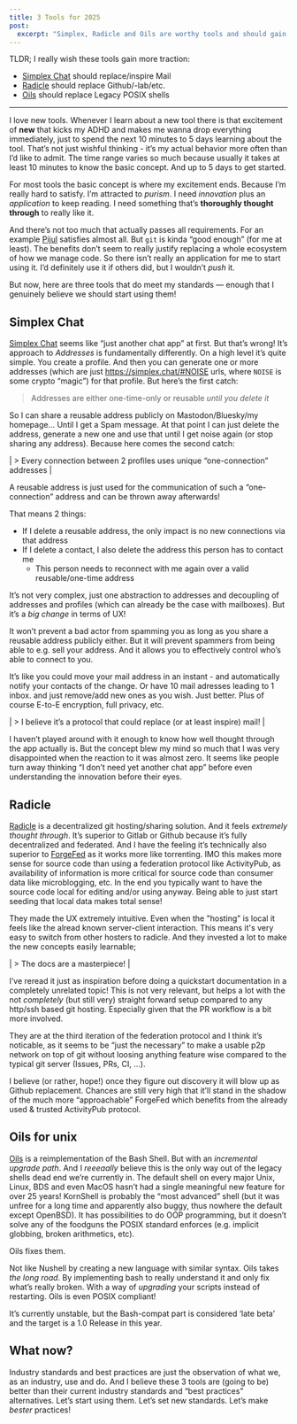 ```yaml
---
title: 3 Tools for 2025
post:
  excerpt: "Simplex, Radicle and Oils are worthy tools and should gain traction!"
---
```


TLDR; I really wish these tools gain more traction:

- [Simplex Chat](https://simplex.chat/) should replace/inspire Mail
- [Radicle](https://radicle.xyz/) should replace Github/-lab/etc.
- [Oils](https://oils.pub/) should replace Legacy POSIX shells

---

I love new tools. Whenever I learn about a new tool there is that excitement of **new** that kicks my ADHD and makes me wanna drop everything immediately, just to spend the next 10 minutes to 5 days learning about the tool.
That’s not just wishful thinking - it’s my actual behavior more often than I’d like to admit.
The time range varies so much because usually it takes at least 10 minutes to know the basic concept. And up to 5 days to get started.

For most tools the basic concept is where my excitement ends. Because I’m really hard to satisfy. I’m attracted to *purism*. I need *innovation* plus an *application* to keep reading. I need something that’s **thoroughly thought through** to really like it.

And there’s not too much that actually passes all requirements.
For an example [Pijul](https://pijul.org/) satisfies almost all. But `git` is kinda “good enough” (for me at least). The benefits don’t seem to really justify replacing a whole ecosystem of how we manage code.
So there isn’t really an application for me to start using it. I’d definitely use it if others did, but I wouldn’t *push* it. 

But now, here are three tools that do meet my standards — enough that I genuinely believe we should start using them!

## Simplex Chat

[Simplex Chat](https://simplex.chat/) seems like “just another chat app” at first. But that’s wrong!
It’s approach to *Addresses* is fundamentally differently.
On a high level it’s quite simple. You create a profile. And then you can generate one or more addresses (which are just https://simplex.chat/#NOISE urls, where `NOISE` is some crypto “magic”) for that profile. But here’s the first catch:

> Addresses are either one-time-only or reusable *until you delete it*

So I can share a reusable address publicly on Mastodon/Bluesky/my homepage... Until I get a Spam message. At that point I can just delete the address, generate a new one and use that until I get noise again (or stop sharing any address). Because here comes the second catch:

| > Every connection between 2 profiles uses unique “one-connection” addresses |

A reusable address is just used for the communication of such a “one-connection” address and can be thrown away afterwards!

That means 2 things:
- If I delete a reusable address, the only impact is no new connections via that address
- If I delete a contact, I also delete the address this person has to contact me
  - This person needs to reconnect with me again over a valid reusable/one-time address

It’s not very complex, just one abstraction to addresses and decoupling of addresses and profiles (which can already be the case with mailboxes). But it’s a *big change* in terms of UX!

It won’t prevent a bad actor from spamming you as long as you share a reusable address publicly either.
But it will prevent spammers from being able to e.g. sell your address. And it allows you to effectively control who’s able to connect to you.

It’s like you could move your mail address in an instant - and automatically notify your contacts of the change. Or have 10 mail adresses leading to 1 inbox. and just remove/add new ones as you wish. Just better.
Plus of course E-to-E encryption, full privacy, etc.

| > I believe it’s a protocol that could replace (or at least inspire) mail! |

I haven’t played around with it enough to know how well thought through the app actually is. But the concept blew my mind so much that I was very disappointed when the reaction to it was almost zero. It seems like people turn away thinking “I don’t need yet another chat app” before even understanding the innovation before their eyes. 

## Radicle

[Radicle](https://radicle.xyz/) is a decentralized git hosting/sharing solution. And it feels *extremely thought through*. It’s superior to Gitlab or Github because it’s fully decentralized and federated. And I have the feeling it’s technically also superior to [ForgeFed](https://forgefed.org/) as it works more like torrenting. IMO this makes more sense for source code than using a federation protocol like ActivityPub, as availability of information is more critical for source code than consumer data like microblogging, etc. In the end you typically want to have the source code local for editing and/or using anyway. Being able to just start seeding that local data makes total sense!

They made the UX extremely intuitive. Even when the "hosting" is local it feels like the alread known server-client interaction. This means it's very easy to switch from other hosters to radicle. And they invested a lot to make the new concepts easily learnable;

| > The docs are a masterpiece! |

I’ve reread it just as inspiration before doing a quickstart documentation in a completely unrelated topic!
This is not very relevant, but helps a lot with the not *completely* (but still very) straight forward setup compared to any http/ssh based git hosting. Especially given that the PR workflow is a bit more involved.

They are at the third iteration of the federation protocol and I think it’s noticable, as it seems to be “just the necessary” to make a usable p2p network on top of git without loosing anything feature wise compared to the typical git server (Issues, PRs, CI, ...).

I believe (or rather, hope!) once they figure out discovery it will blow up as Github replacement. Chances are still very high that it’ll stand in the shadow of the much more “approachable” ForgeFed which benefits from the already used & trusted ActivityPub protocol.

## Oils for unix

[Oils](https://oils.pub/) is a reimplementation of the Bash Shell. But with an *incremental upgrade path*. And I *reeeaally* believe this is the only way out of the legacy shells dead end we’re currently in. The default shell on every major Unix, Linux, BDS and even MacOS hasn’t had a single meaningful new feature for over 25 years!
KornShell is probably the “most advanced” shell (but it was unfree for a long time and apparently also buggy, thus nowhere the default except OpenBSD). It has possibilities to do OOP programming, but it doesn’t solve any of the foodguns the POSIX standard enforces (e.g. implicit globbing, broken arithmetics, etc).

Oils fixes them.

Not like Nushell by creating a new language with similar syntax. Oils takes *the long road*. By implementing bash to really understand it and only fix what’s really broken. With a way of *upgrading* your scripts instead of restarting. Oils is even POSIX compliant!

It’s currently unstable, but the Bash-compat part is considered ‘late beta’ and the target is a 1.0 Release in this year.

## What now?

Industry standards and best practices are just the observation of what we, as an industry, use and do. And I believe these 3 tools are (going to be) better than their current industry standards and “best practices” alternatives.
Let’s start using them. Let’s set new standards. Let’s make *bester* practices!
